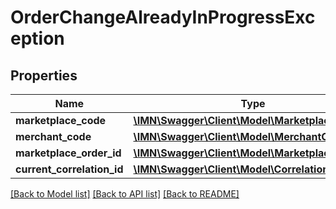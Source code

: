 # OrderChangeAlreadyInProgressException

## Properties
Name | Type | Description | Notes
------------ | ------------- | ------------- | -------------
**marketplace_code** | [**\IMN\Swagger\Client\Model\MarketplaceCode**](MarketplaceCode.md) |  | 
**merchant_code** | [**\IMN\Swagger\Client\Model\MerchantCode**](MerchantCode.md) |  | 
**marketplace_order_id** | [**\IMN\Swagger\Client\Model\MarketplaceOrderId**](MarketplaceOrderId.md) |  | 
**current_correlation_id** | [**\IMN\Swagger\Client\Model\CorrelationId**](CorrelationId.md) |  | 

[[Back to Model list]](../README.md#documentation-for-models) [[Back to API list]](../README.md#documentation-for-api-endpoints) [[Back to README]](../README.md)


